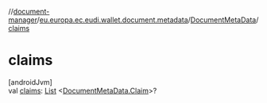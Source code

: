 //[document-manager](../../../index.md)/[eu.europa.ec.eudi.wallet.document.metadata](../index.md)/[DocumentMetaData](index.md)/[claims](claims.md)

# claims

[androidJvm]\
val [claims](claims.md): [List](https://kotlinlang.org/api/latest/jvm/stdlib/kotlin.collections/-list/index.html)
&lt;[DocumentMetaData.Claim](-claim/index.md)&gt;?
